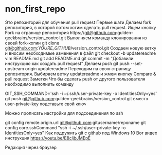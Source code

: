 ﻿# non_first_repo

Это репозиторий для обучения pull request
Первые шаги
Делаем fork репозитория, в которой потом хотим сделать pull request. Ищем кнопку Fork на странице репозитория https://git@github.com:gulden-geekbrains/version_control.git
Выполняем команду клонирования из своей fork-копии
git clone git@github.com:*YOURE_GITHUB*/version_control.git
Создаем новую ветку и вносим необходимые изменения в файл
git checkout -b updatereadme
vim README.md
git add README.md
git commit -m "Добавили инструкцию как создать pull request"
Делаем push
git push --set-upstream origin updatereadme
Переходим на свою страницу репозитория. Выбираем ветку updatereadme и жмем кнопку Compare & pull request
Заметки
Что бы сделать push от другого пользователя необходимо выполнить команду

GIT_SSH_COMMAND='ssh -i ~/.ssh/user-private-key -o IdentitiesOnly=yes' git push git@github.com:gulden-geekbrains/version_control.git
вместо user-private-key подставьте свой ключ

Можно прописать настройки для подсоединения по ssh

git config remote.origin.url git@github.com:gitusername/reponame
git config core.sshCommand "ssh -i ~/.ssh/user-private-key -o IdentitiesOnly=yes"
Как подружить git с github под Windows 10
Вот видео инструкция https://youtu.be/E8cIjbJMEpE

Редакция через браузер
